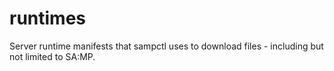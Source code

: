 # runtimes
Server runtime manifests that sampctl uses to download files - including but not limited to SA:MP.
